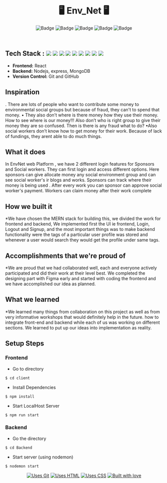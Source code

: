 



<h1 align="center">
            🖥️ Env_Net 🖥️
</h1>

<div align="center">

![Badge](https://img.shields.io/badge/Tech_Stack-MERN-yellow) ![Badge](https://img.shields.io/badge/Version-1.2-green) ![Badge](https://img.shields.io/badge/License-Apache_2.0-blue) ![Badge](https://img.shields.io/badge/Type-OpenSource-orange) ![Badge](https://img.shields.io/badge/For-Students-red) 

</div>

<br />

## Tech Stack : <img src="https://img.shields.io/badge/html5%20-%23E34F26.svg?&style=for-the-badge&logo=html5&logoColor=white"/> <img src="https://img.shields.io/badge/css3%20-%231572B6.svg?&style=for-the-badge&logo=css3&logoColor=white"/> <img src="https://img.shields.io/badge/react%20-%2314354C.svg?&style=for-the-badge&logo=react&logoColor=white"/> <img src="https://img.shields.io/badge/express%20-%23E34F26.svg?&style=for-the-badge&logo=express&logoColor=white"/> <img src="https://img.shields.io/badge/mongo%20-%231572B6.svg?&style=for-the-badge&logo=mongodb&logoColor=green"/> <img src="https://img.shields.io/badge/nodejs%20-%2314354C.svg?&style=for-the-badge&logo=nodejs&logoColor=white"/> <img src="https://img.shields.io/badge/markdown-%23000000.svg?&style=for-the-badge&logo=markdown&logoColor=white"/> <img src="https://img.shields.io/badge/github%20-%23121011.svg?&style=for-the-badge&logo=github&logoColor=white"/> <img src="https://img.shields.io/badge/git%20-%23121011.svg?&style=for-the-badge&logo=git&logoColor=green"/> 

- **Frontend:** React
- **Backend:** Nodejs, express, MongoDB
- **Version Control:** Git and GitHub

## Inspiration
. There are lots of people who want to contribute some money to environmental social groups but because of fraud, they can't to spend that money. 
• They also don’t where is there money how they use their money. How to see where is our money!!! Also don’t who is right group to give their money they are so confused. Then is there is any fraud what to do?
•Also social workers don’t know how to get money for their work. Because of lack of fundings, they arent able to do much things.


## What it does
In EnvNet web Platform , we have 2 different login features
for Sponsors and Social workers. They can first login and access different options.
Here sponsors can give allocate money any social environment group and can see social worker's ir blogs and works.
Sponsors can track where their money is being used .
After every work you can sponsor can approve social 
worker's payment.
Workers can claim money after their work complete


## How we built it
*We have chosen the MERN stack for building this, we divided the work for frontend and backend, We implemented first the UI ie frontend, Login, Logout and Signup, and the most important things was to make backend functionality were the tags of a particular user profile was stored and whenever a user would search they would get the profile under same tags.



## Accomplishments that we're proud of
*We are proud that we had collaborated well, each and everyone actively participated and did their work at their level best. We completed the designing part with Figma early and started with coding the frontend and we have accomplished our idea as planned.


## What we learned
*We learned many things from collaboration on this project as well as from very informative workshops that would definitely help in the future. how to integrate front-end and backend while each of us was working on different sections. We learned to put up our ideas into implementation as reality.




## Setup Steps
  
### Frontend
- Go to directory
```
$ cd client
```
- Install Dependencies
```
$ npm install
```
- Start LocalHost Server
```
$ npm run start
```

### Backend

- Go the directory
```
$ cd Backend
```

- Start server (using nodemon)
```
$ nodemon start
```



<div align="center">
            
[![Uses Git](https://forthebadge.com/images/badges/uses-git.svg)](https://github.com/yashikajotwani12/TechConnect) [![Uses HTML](https://forthebadge.com/images/badges/uses-html.svg)](https://github.com/yashikajotwani12/TechConnect) [![Uses CSS](https://forthebadge.com/images/badges/uses-css.svg)](https://github.com/yashikajotwani12/TechConnect) 
[![Built with love](https://forthebadge.com/images/badges/built-by-developers.svg)](https://github.com/yashikajotwani12/TechConnect) 

</div>

